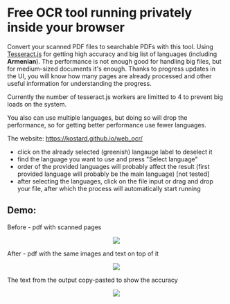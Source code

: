 # Free OCR tool running privately inside your browser

Convert your scanned PDF files to searchable PDFs with this tool. Using [Tesseract.js](https://tesseract.projectnaptha.com/) for getting high accuracy and big list of languages (including **Armenian**). The performance is not enough good for handling big files, but for medium-sized documents it's enough. Thanks to progress updates in the UI, you will know how many pages are already processed and other useful information for understanding the progress.

Currently the number of tesseract.js workers are limitted to 4 to prevent big loads on the system.

You also can use multiple languages, but doing so will drop the performance, so for getting better performance use fewer languages.

The website: https://kostard.github.io/web_ocr/
- click on the already selected (greenish) langauge label to deselect it
- find the language you want to use and press "Select language"
- order of the provided languages will probably affect the result (first provided language will probably be the main language) [not tested]
- after selecting the languages, click on the file input or drag and drop your file, after which the process will automatically start running

## Demo:

Before - pdf with scanned pages 

<p align="center">
  <img src="https://user-images.githubusercontent.com/30292877/109553626-89971480-7ad3-11eb-94a0-669a304eeb5f.PNG">
</p>

After - pdf with the same images and text on top of it

<p align="center">
  <img src="https://user-images.githubusercontent.com/30292877/109553615-86038d80-7ad3-11eb-9c85-5e6e9a2398b7.PNG">
</p>

The text from the output copy-pasted to show the accuracy

<p align="center">
  <img src="https://user-images.githubusercontent.com/30292877/109553625-8865e780-7ad3-11eb-983f-afb413b98881.PNG">
</p>
